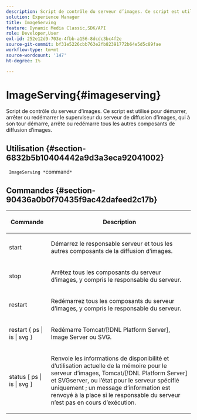 ```yaml
---
description: Script de contrôle du serveur d’images. Ce script est utilisé pour démarrer, arrêter ou redémarrer le superviseur du serveur de diffusion d’images, qui à son tour démarre, arrête ou redémarre tous les autres composants de diffusion d’images.
solution: Experience Manager
title: ImageServing
feature: Dynamic Media Classic,SDK/API
role: Developer,User
exl-id: 252e12d9-703e-4fbb-a156-8dcdc3bc4f2e
source-git-commit: bf31e5226cbb763e2fb82391772b64e5d5c89fae
workflow-type: tm+mt
source-wordcount: '147'
ht-degree: 1%

---
```


# ImageServing{#imageserving}

Script de contrôle du serveur d’images. Ce script est utilisé pour démarrer, arrêter ou redémarrer le superviseur du serveur de diffusion d’images, qui à son tour démarre, arrête ou redémarre tous les autres composants de diffusion d’images.

## Utilisation {#section-6832b5b10404442a9d3a3eca92041002}

` ImageServing *`command`*`

## Commandes {#section-90436a0b0f70435f9ac42dafeed2c17b}

<table id="table_692C6A043F9747C88929FF20373EC88C"> 
 <thead> 
  <tr> 
   <th colname="col1" class="entry"> <p>Commande </p> </th> 
   <th colname="col2" class="entry"> <p>Description </p> </th> 
  </tr> 
 </thead>
 <tbody> 
  <tr> 
   <td colname="col1"> <p> <span class="codeph"> start </span> </p> </td> 
   <td colname="col2"> <p> Démarrez le responsable serveur et tous les autres composants de la diffusion d’images. </p> </td> 
  </tr> 
  <tr> 
   <td colname="col1"> <p> <span class="codeph"> stop </span> </p> </td> 
   <td colname="col2"> <p> Arrêtez tous les composants du serveur d’images, y compris le responsable du serveur. </p> </td> 
  </tr> 
  <tr> 
   <td colname="col1"> <p> <span class="codeph"> restart </span> </p> </td> 
   <td colname="col2"> <p>Redémarrez tous les composants du serveur d’images, y compris le responsable du serveur. </p> </td> 
  </tr> 
  <tr> 
   <td colname="col1"> <p> <span class="codeph"> restart { ps | is | svg } </span> </p> </td> 
   <td colname="col2"> <p> Redémarre Tomcat/[!DNL Platform Server], Image Server ou SVG. </p> </td> 
  </tr> 
  <tr> 
   <td colname="col1"> <p> <span class="codeph"> status [ ps | is | svg ] </span> </p> </td> 
   <td colname="col2"> <p>Renvoie les informations de disponibilité et d’utilisation actuelle de la mémoire pour le serveur d’images, Tomcat/[!DNL Platform Server] et SVGserver, ou l’état pour le serveur spécifié uniquement ; un message d’information est renvoyé à la place si le responsable du serveur n’est pas en cours d’exécution. </p> </td> 
  </tr> 
 </tbody> 
</table>
